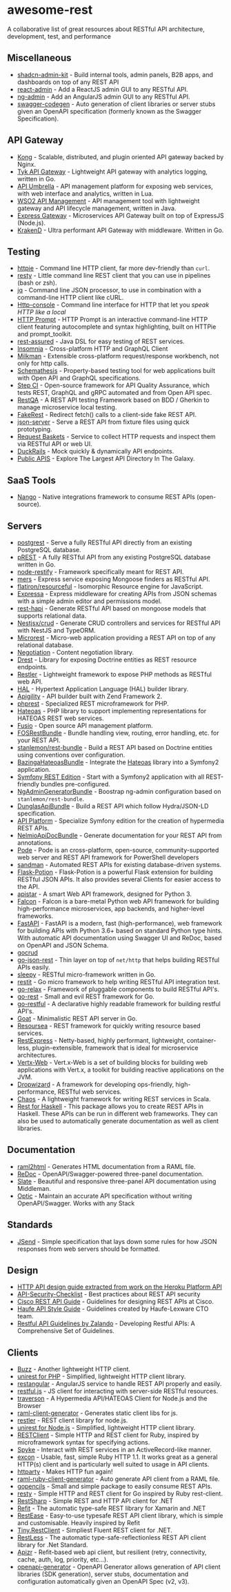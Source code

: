 # awesome-rest

A collaborative list of great resources about RESTful API architecture, development, test, and performance

## Miscellaneous

- [shadcn-admin-kit](https://github.com/marmelab/shadcn-admin-kit) - Build internal tools, admin panels, B2B apps, and dashboards on top of any REST API
- [react-admin](https://github.com/marmelab/react-admin) - Add a ReactJS admin GUI to any RESTful API.
- [ng-admin](https://github.com/marmelab/ng-admin) - Add an AngularJS admin GUI to any RESTful API.
- [swagger-codegen](https://github.com/swagger-api/swagger-codegen) - Auto generation of client libraries or server stubs given an OpenAPI specification (formerly known as the Swagger Specification).

## API Gateway

- [Kong](https://github.com/Kong/kong) - Scalable, distributed, and plugin oriented API gateway backed by Nginx.
- [Tyk API Gateway](https://github.com/TykTechnologies/tyk) - Lightweight API gateway with analytics logging, written in Go.
- [API Umbrella](https://github.com/NREL/api-umbrella) - API management platform for exposing web services, with web interface and analytics, written in Lua.
- [WSO2 API Management](https://github.com/wso2/product-apim) - API management tool with lightweight gateway and API lifecycle management, written in Java.
- [Express Gateway](https://github.com/ExpressGateway/express-gateway) - Microservices API Gateway built on top of ExpressJS (Node.js).
- [KrakenD](https://github.com/devopsfaith/krakend) - Ultra performant API Gateway with middleware. Written in Go.

## Testing

- [httpie](https://github.com/jkbrzt/httpie) - Command line HTTP client, far more dev-friendly than `curl`.
- [resty](https://github.com/micha/resty) - Little command line REST client that you can use in pipelines (bash or zsh).
- [jq](https://github.com/stedolan/jq) - Command line JSON processor, to use in combination with a command-line HTTP client like cURL.
- [Http-console](https://github.com/cloudhead/http-console) - Command line interface for HTTP that let you *speak HTTP like a local*
- [HTTP Prompt](https://github.com/eliangcs/http-prompt) - HTTP Prompt is an interactive command-line HTTP client featuring autocomplete and syntax highlighting, built on HTTPie and prompt_toolkit.
- [rest-assured](https://github.com/rest-assured/rest-assured) - Java DSL for easy testing of REST services.
- [Insomnia](https://github.com/getinsomnia/insomnia) - Cross-platform HTTP and GraphQL Client
- [Milkman](https://github.com/warmuuh/milkman) - Extensible cross-platform request/response workbench, not only for http calls.
- [Schemathesis](https://github.com/schemathesis/schemathesis) - Property-based testing tool for web applications built with Open API and GraphQL specifications.
- [Step CI](https://github.com/stepci/stepci) - Open-source framework for API Quality Assurance, which tests REST, GraphQL and gRPC automated and from Open API spec.
- [RestQA](https://github.com/restqa/restqa) - A REST API testing Framework based on BDD / Gherkin to manage microservice local testing.
- [FakeRest](https://github.com/marmelab/FakeRest) - Redirect fetch() calls to a client-side fake REST API.
- [json-server](https://github.com/typicode/json-server) - Serve a REST API from fixture files using quick prototyping.
- [Request Baskets](https://github.com/darklynx/request-baskets) - Service to collect HTTP requests and inspect them via RESTful API or web UI.
- [DuckRails](https://github.com/iridakos/duckrails) - Mock quickly & dynamically API endpoints.
- [Public APIS](https://github.com/public-apis/public-apis) - Explore The Largest API Directory In The Galaxy.

## SaaS Tools

- [Nango](https://github.com/NangoHQ/nango) - Native integrations framework to consume REST APIs (open-source).

## Servers

- [postgrest](https://github.com/begriffs/postgrest) - Serve a fully RESTful API directly from an existing PostgreSQL database.
- [pREST](https://github.com/prest/prest) - A fully RESTful API from any existing PostgreSQL database written in Go.
- [node-restify](https://github.com/restify/node-restify) - Framework specifically meant for REST API.
- [mers](https://github.com/jspears/mers) - Express service exposing Mongoose finders as RESTful API.
- [flatiron/resourceful](https://github.com/flatiron/resourceful) - Isomorphic Resource engine for JavaScript.
- [Expressa](https://github.com/thomas4019/expressa) - Express middleware for creating APIs from JSON schemas with a simple admin editor and permissions model.
- [rest-hapi](https://github.com/JKHeadley/rest-hapi) - Generate RESTful API based on mongoose models that supports relational data.
- [Nestjsx/crud](https://github.com/nestjsx/crud) - Generate CRUD controllers and services for RESTful API with NestJS and TypeORM.
- [Microrest](https://github.com/marmelab/microrest.php) - Micro-web application providing a REST API on top of any relational database.
- [Negotiation](https://github.com/willdurand/Negotiation) - Content negotiation library.
- [Drest](https://github.com/leedavis81/drest) - Library for exposing Doctrine entities as REST resource endpoints.
- [Restler](https://github.com/Luracast/Restler) - Lightweight framework to expose PHP methods as RESTful web API.
- [HAL](https://github.com/blongden/hal) - Hypertext Application Language (HAL) builder library.
- [Apigility](https://github.com/zfcampus/zf-apigility-skeleton) - API builder built with Zend Framework 2.
- [phprest](https://github.com/phprest/phprest) - Specialized REST microframework for PHP.
- [Hateoas](https://github.com/willdurand/Hateoas) - PHP library to support implementing representations for HATEOAS REST web services.
- [Fusio](https://github.com/apioo/fusio) - Open source API management platform.
- [FOSRestBundle](https://github.com/FriendsOfSymfony/FOSRestBundle) - Bundle handling view, routing, error handling, etc. for your REST API.
- [stanlemon/rest-bundle](https://github.com/stanlemon/rest-bundle) - Build a REST API based on Doctrine entities using conventions over configuration.
- [BazingaHateoasBundle](https://github.com/willdurand/BazingaHateoasBundle) - Integrate the [Hateoas](https://github.com/willdurand/Hateoas) library into a Symfony2 application.
- [Symfony REST Edition](https://github.com/gimler/symfony-rest-edition) - Start with a Symfony2 application with all REST-friendly bundles pre-configured.
- [NgAdminGeneratorBundle](https://github.com/marmelab/NgAdminGeneratorBundle) - Boostrap ng-admin configuration based on `stanlemon/rest-bundle`.
- [DunglasApiBundle](https://github.com/dunglas/DunglasApiBundle) - Build a REST API which follow Hydra/JSON-LD specification.
- [API Platform](https://github.com/api-platform/api-platform) - Specialize Symfony edition for the creation of hypermedia REST APIs.
- [NelmioApiDocBundle](https://github.com/nelmio/NelmioApiDocBundle) - Generate documentation for your REST API from annotations.
- [Pode](https://github.com/Badgerati/Pode) - Pode is an cross-platform, open-source, community-supported web server and REST API framework for PowerShell developers
- [sandman](https://github.com/jeffknupp/sandman) - Automated REST APIs for existing database-driven systems.
- [Flask-Potion](https://github.com/biosustain/potion) - Flask-Potion is a powerful Flask extension for building RESTful JSON APIs. It also provides several Clients for easier access to the API.
- [apistar](https://github.com/encode/apistar) - A smart Web API framework, designed for Python 3.
- [Falcon](https://github.com/falconry/falcon) - Falcon is a bare-metal Python web API framework for building high-performance microservices, app backends, and higher-level frameworks.
- [FastAPI](https://github.com/tiangolo/fastapi) - FastAPI is a modern, fast (high-performance), web framework for building APIs with Python 3.6+ based on standard Python type hints. With automatic API documentation using Swagger UI and ReDoc, based on OpenAPI and JSON Schema.
- [gocrud](https://github.com/manishrjain/gocrud)
- [go-json-rest](https://github.com/ant0ine/go-json-rest) - Thin layer on top of `net/http` that helps building RESTful APIs easily.
- [sleepy](https://github.com/dougblack/sleepy) - RESTful micro-framework written in Go.
- [restit](https://github.com/yookoala/restit) - Go micro framework to help writing RESTful API integration test.
- [go-relax](https://github.com/codehack/go-relax) - Framework of pluggable components to build RESTful API's.
- [go-rest](https://github.com/ungerik/go-rest) - Small and evil REST framework for Go.
- [go-restful](https://github.com/emicklei/go-restful) - A declarative highly readable framework for building restful API's.
- [Goat](https://github.com/bahlo/goat) - Minimalistic REST API server in Go.
- [Resoursea](https://github.com/resoursea/api) - REST framework for quickly writing resource based services.
- [RestExpress](https://github.com/RestExpress/RestExpress) - Netty-based, highly performant, lightweight, container-less, plugin-extensible, framework that is ideal for microservice architectures.
- [Vertx-Web](https://github.com/vert-x3/vertx-web) - Vert.x-Web is a set of building blocks for building web applications with Vert.x, a toolkit for building reactive applications on the JVM.
- [Dropwizard](https://github.com/dropwizard/dropwizard) - A framework for developing ops-friendly, high-performance, RESTful web services.
- [Chaos](https://github.com/mesosphere/chaos) - A lightweight framework for writing REST services in Scala.
- [Rest for Haskell](https://github.com/silkapp/rest) - This package allows you to create REST APIs in Haskell. These APIs can be run in different web frameworks. They can also be used to automatically generate documentation as well as client libraries.

## Documentation

- [raml2html](https://github.com/raml2html/raml2html) - Generates HTML documentation from a RAML file.
- [ReDoc](https://github.com/Rebilly/ReDoc) - OpenAPI/Swagger-powered three-panel documentation.
- [Slate](https://github.com/lord/slate) - Beautiful and responsive three-panel API documentation using Middleman.
- [Optic](https://github.com/opticdev/optic) - Maintain an accurate API specification without writing OpenAPI/Swagger. Works with any Stack

## Standards

- [JSend](https://github.com/omniti-labs/jsend) - Simple specification that lays down some rules for how JSON responses from web servers should be formatted.

## Design

- [HTTP API design guide extracted from work on the Heroku Platform API](https://github.com/interagent/http-api-design)
- [API-Security-Checklist](https://github.com/shieldfy/API-Security-Checklist) - Best practices about REST API security
- [Cisco REST API Guide](https://github.com/CiscoDevNet/api-design-guide) - Guidelines for designing REST APIs at Cisco.
- [Haufe API Style Guide](https://github.com/Haufe-Lexware/api-style-guide) - Guidelines created by Haufe-Lexware CTO team.
- [Restful API Guidelines by Zalando](https://github.com/zalando/restful-api-guidelines) - Developing Restful APIs: A Comprehensive Set of Guidelines.

## Clients

- [Buzz](https://github.com/kriswallsmith/buzz) - Another lightweight HTTP client.
- [unirest for PHP](https://github.com/Mashape/unirest-php) - Simplified, lightweight HTTP client library.
- [restangular](https://github.com/mgonto/restangular) - AngularJS service to handle REST API properly and easily.
- [restful.js](https://github.com/marmelab/restful.js) - JS client for interacting with server-side RESTful resources.
- [traverson](https://github.com/basti1302/traverson) - A Hypermedia API/HATEOAS Client for Node.js and the Browser
- [raml-client-generator](https://github.com/mulesoft/raml-client-generator) - Generates static client libs for js.
- [restler](https://github.com/danwrong/restler) - REST client library for node.js.
- [unirest for Node.js](https://github.com/Mashape/unirest-nodejs) - Simplified, lightweight HTTP client library.
- [RESTClient](https://github.com/rest-client/rest-client) - Simple HTTP and REST client for Ruby, inspired by microframework syntax for specifying actions.
- [Spyke](https://github.com/balvig/spyke) - Interact with REST services in an ActiveRecord-like manner.
- [excon](https://github.com/excon/excon) - Usable, fast, simple Ruby HTTP 1.1. It works great as a general HTTP(s) client and is particularly well suited to usage in API clients.
- [httparty](https://github.com/jnunemaker/httparty) - Makes HTTP fun again!
- [raml-ruby-client-generator](https://github.com/zlx/raml-ruby-client-generator) - Auto generate API client from a RAML file.
- [gopencils](https://github.com/bndr/gopencils) - Small and simple package to easily consume REST APIs.
- [resty](https://github.com/go-resty/resty) - Simple HTTP and REST client for Go inspired by Ruby rest-client.
- [RestSharp](https://github.com/restsharp/RestSharp) - Simple REST and HTTP API client for .NET
- [Refit](https://github.com/reactiveui/refit) - The automatic type-safe REST library for Xamarin and .NET
- [RestEase](https://github.com/canton7/RestEase) - Easy-to-use typesafe REST API client library, which is simple and customisable. Heavily inspired by Refit
- [Tiny.RestClient](https://github.com/jgiacomini/Tiny.RestClient) - Simpliest Fluent REST client for .NET.
- [RestLess](https://github.com/letsar/RestLess) - The automatic type-safe-reflectionless REST API client library for .Net Standard.
- [Apizr](https://github.com/Respawnsive/Apizr) - Refit-based web api client, but resilient (retry, connectivity, cache, auth, log, priority, etc...).
- [openapi-generator](https://github.com/OpenAPITools/openapi-generator) - OpenAPI Generator allows generation of API client libraries (SDK generation), server stubs, documentation and configuration automatically given an OpenAPI Spec (v2, v3).

